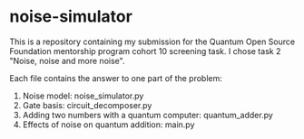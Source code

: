 # noise-simulator
This is a repository containing my submission for the Quantum Open Source Foundation mentorship program cohort 10 screening task. I chose task 2 "Noise, noise and more noise".

Each file contains the answer to one part of the problem:

1. Noise model: noise_simulator.py
2. Gate basis: circuit_decomposer.py
3. Adding two numbers with a quantum computer: quantum_adder.py
4. Effects of noise on quantum addition: main.py
